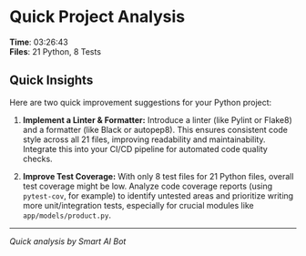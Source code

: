 # Quick Project Analysis

**Time**: 03:26:43  
**Files**: 21 Python, 8 Tests

## Quick Insights

Here are two quick improvement suggestions for your Python project:

1.  **Implement a Linter & Formatter:** Introduce a linter (like Pylint or Flake8) and a formatter (like Black or autopep8).  This ensures consistent code style across all 21 files, improving readability and maintainability. Integrate this into your CI/CD pipeline for automated code quality checks.

2.  **Improve Test Coverage:**  With only 8 test files for 21 Python files, overall test coverage might be low. Analyze code coverage reports (using `pytest-cov`, for example) to identify untested areas and prioritize writing more unit/integration tests, especially for crucial modules like `app/models/product.py`.


---
*Quick analysis by Smart AI Bot*
